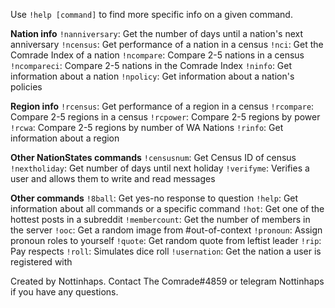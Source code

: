Use `!help [command]` to find more specific info on a given command.

__Nation info__
`!nanniversary`: Get the number of days until a nation's next anniversary
`!ncensus`: Get performance of a nation in a census
`!nci`: Get the Comrade Index of a nation
`!ncompare`: Compare 2-5 nations in a census
`!ncompareci`: Compare 2-5 nations in the Comrade Index
`!ninfo`: Get information about a nation
`!npolicy`: Get information about a nation's policies

__Region info__
`!rcensus`: Get performance of a region in a census
`!rcompare`: Compare 2-5 regions in a census
`!rcpower`: Compare 2-5 regions by power
`!rcwa`: Compare 2-5 regions by number of WA Nations
`!rinfo`: Get information about a region

__Other NationStates commands__
`!censusnum`: Get Census ID of census
`!nextholiday`: Get number of days until next holiday
`!verifyme`: Verifies a user and allows them to write and read messages

__Other commands__
`!8ball`: Get yes-no response to question
`!help`: Get information about all commands or a specific command
`!hot`: Get one of the hottest posts in a subreddit
`!membercount`: Get the number of members in the server
`!ooc`: Get a random image from #out-of-context
`!pronoun`: Assign pronoun roles to yourself
`!quote`: Get random quote from leftist leader
`!rip`: Pay respects
`!roll`: Simulates dice roll
`!usernation`: Get the nation a user is registered with

Created by Nottinhaps. Contact The Comrade#4859 or telegram Nottinhaps if you have any questions.